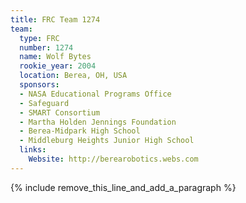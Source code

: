 ```yaml
---
title: FRC Team 1274
team:
  type: FRC
  number: 1274
  name: Wolf Bytes
  rookie_year: 2004
  location: Berea, OH, USA
  sponsors:
  - NASA Educational Programs Office
  - Safeguard
  - SMART Consortium
  - Martha Holden Jennings Foundation
  - Berea-Midpark High School
  - Middleburg Heights Junior High School
  links:
    Website: http://berearobotics.webs.com
---
```


{% include remove_this_line_and_add_a_paragraph %}